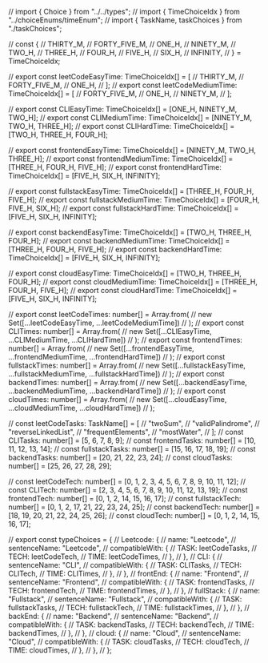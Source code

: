 // import { Choice } from "../../types";
// import { TimeChoiceIdx } from "../choiceEnums/timeEnum";
// import { TaskName, taskChoices } from "./taskChoices";

// const {
//   THIRTY_M,
//   FORTY_FIVE_M,
//   ONE_H,
//   NINETY_M,
//   TWO_H,
//   THREE_H,
//   FOUR_H,
//   FIVE_H,
//   SIX_H,
//   INFINITY,
// } = TimeChoiceIdx;

// export const leetCodeEasyTime: TimeChoiceIdx[] = [
//   THIRTY_M,
//   FORTY_FIVE_M,
//   ONE_H,
// ];
// export const leetCodeMediumTime: TimeChoiceIdx[] = [
//   FORTY_FIVE_M,
//   ONE_H,
//   NINETY_M,
// ];

// export const CLIEasyTime: TimeChoiceIdx[] = [ONE_H, NINETY_M, TWO_H];
// export const CLIMediumTime: TimeChoiceIdx[] = [NINETY_M, TWO_H, THREE_H];
// export const CLIHardTime: TimeChoiceIdx[] = [TWO_H, THREE_H, FOUR_H];

// export const frontendEasyTime: TimeChoiceIdx[] = [NINETY_M, TWO_H, THREE_H];
// export const frontendMediumTime: TimeChoiceIdx[] = [THREE_H, FOUR_H, FIVE_H];
// export const frontendHardTime: TimeChoiceIdx[] = [FIVE_H, SIX_H, INFINITY];

// export const fullstackEasyTime: TimeChoiceIdx[] = [THREE_H, FOUR_H, FIVE_H];
// export const fullstackMediumTime: TimeChoiceIdx[] = [FOUR_H, FIVE_H, SIX_H];
// export const fullstackHardTime: TimeChoiceIdx[] = [FIVE_H, SIX_H, INFINITY];

// export const backendEasyTime: TimeChoiceIdx[] = [TWO_H, THREE_H, FOUR_H];
// export const backendMediumTime: TimeChoiceIdx[] = [THREE_H, FOUR_H, FIVE_H];
// export const backendHardTime: TimeChoiceIdx[] = [FIVE_H, SIX_H, INFINITY];

// export const cloudEasyTime: TimeChoiceIdx[] = [TWO_H, THREE_H, FOUR_H];
// export const cloudMediumTime: TimeChoiceIdx[] = [THREE_H, FOUR_H, FIVE_H];
// export const cloudHardTime: TimeChoiceIdx[] = [FIVE_H, SIX_H, INFINITY];

// export const leetCodeTimes: number[] = Array.from(
//   new Set([...leetCodeEasyTime, ...leetCodeMediumTime])
// );
// export const CLITimes: number[] = Array.from(
//   new Set([...CLIEasyTime, ...CLIMediumTime, ...CLIHardTime])
// );
// export const frontendTimes: number[] = Array.from(
//   new Set([...frontendEasyTime, ...frontendMediumTime, ...frontendHardTime])
// );
// export const fullstackTimes: number[] = Array.from(
//   new Set([...fullstackEasyTime, ...fullstackMediumTime, ...fullstackHardTime])
// );
// export const backendTimes: number[] = Array.from(
//   new Set([...backendEasyTime, ...backendMediumTime, ...backendHardTime])
// );
// export const cloudTimes: number[] = Array.from(
//   new Set([...cloudEasyTime, ...cloudMediumTime, ...cloudHardTime])
// );

// const leetCodeTasks: TaskName[] = [
//   "twoSum",
//   "validPalindrome",
//   "reverseLinkedList",
//   "frequentElements",
//   "mostWater",
// ];
// const CLITasks: number[] = [5, 6, 7, 8, 9];
// const frontendTasks: number[] = [10, 11, 12, 13, 14];
// const fullstackTasks: number[] = [15, 16, 17, 18, 19];
// const backendTasks: number[] = [20, 21, 22, 23, 24];
// const cloudTasks: number[] = [25, 26, 27, 28, 29];

// const leetCodeTech: number[] = [0, 1, 2, 3, 4, 5, 6, 7, 8, 9, 10, 11, 12];
// const CLITech: number[] = [2, 3, 4, 5, 6, 7, 8, 9, 10, 11, 12, 13, 19];
// const frontendTech: number[] = [0, 1, 2, 14, 15, 16, 17];
// const fullstackTech: number[] = [0, 1, 2, 17, 21, 22, 23, 24, 25];
// const backendTech: number[] = [18, 19, 20, 21, 22, 24, 25, 26];
// const cloudTech: number[] = [0, 1, 2, 14, 15, 16, 17];

// export const typeChoices = {
//   Leetcode: {
//     name: "Leetcode",
//     sentenceName: "Leetcode",
//     compatibleWith: {
//       TASK: leetCodeTasks,
//       TECH: leetCodeTech,
//       TIME: leetCodeTimes,
//     },
//   },
//   CLI: {
//     sentenceName: "CLI",
//     compatibleWith: {
//       TASK: CLITasks,
//       TECH: CLITech,
//       TIME: CLITimes,
//     },
//   },
//   frontEnd: {
//     name: "Frontend",
//     sentenceName: "Frontend",
//     compatibleWith: {
//       TASK: frontendTasks,
//       TECH: frontendTech,
//       TIME: frontendTimes,
//     },
//   },
//   fullStack: {
//     name: "Fullstack",
//     sentenceName: "Fullstack",
//     compatibleWith: {
//       TASK: fullstackTasks,
//       TECH: fullstackTech,
//       TIME: fullstackTimes,
//     },
//   },
//   backEnd: {
//     name: "Backend",
//     sentenceName: "Backend",
//     compatibleWith: {
//       TASK: backendTasks,
//       TECH: backendTech,
//       TIME: backendTimes,
//     },
//   },
//   cloud: {
//     name: "Cloud",
//     sentenceName: "Cloud",
//     compatibleWith: {
//       TASK: cloudTasks,
//       TECH: cloudTech,
//       TIME: cloudTimes,
//     },
//   },
// };
